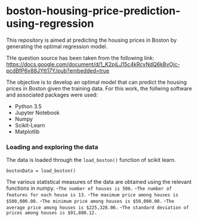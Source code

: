 # boston-housing-price-prediction-using-regression
This repository is aimed at predicting the housing prices in Boston by generating the optimal regression model.

THe question source has been taken from the following link:
https://docs.google.com/document/d/1_K2pjLJ15c4kRcyNdQ6kBvOjc-pcdBfP6v88JYtt17Y/pub?embedded=true

The objective is to develop an optimal model that can predict the housing prices in Boston given the training data. For this work, the follwing software and associated packages were used:
- Python 3.5
- Jupyter Notebook
- Numpy
- Scikit-Learn
- Matplotlib

### Loading and exploring the data

The data is loaded through the `load_boston()` function of scikit learn. 
```
bostonData = load_boston()
```

The various statistical measures of the data are obtained using the relevant functions in numpy. 
-`The number of houses is 506.`
-`The number of features for each house is 13.`
-`The maximum price among houses is $500,000.00.`
-`The minimum price among houses is $50,000.00.`
-`The average price among houses is $225,328.06.`
-`The standard deviation of prices among houses is $91,880.12.`

